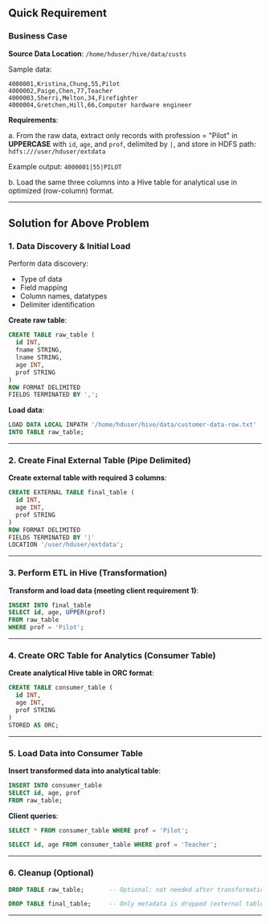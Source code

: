 
## Quick Requirement

### Business Case

**Source Data Location**:
`/home/hduser/hive/data/custs`

Sample data:

```
4000001,Kristina,Chung,55,Pilot
4000002,Paige,Chen,77,Teacher
4000003,Sherri,Melton,34,Firefighter
4000004,Gretchen,Hill,66,Computer hardware engineer
```

**Requirements**:

a. From the raw data, extract only records with profession = "Pilot" in **UPPERCASE** with `id`, `age`, and `prof`, delimited by `|`, and store in HDFS path:
`hdfs:///user/hduser/extdata`

Example output:
`4000001|55|PILOT`

b. Load the same three columns into a Hive table for analytical use in optimized (row-column) format.

---

## Solution for Above Problem

### 1. Data Discovery & Initial Load

Perform data discovery:

* Type of data
* Field mapping
* Column names, datatypes
* Delimiter identification

**Create raw table**:

```sql
CREATE TABLE raw_table (
  id INT,
  fname STRING,
  lname STRING,
  age INT,
  prof STRING
)
ROW FORMAT DELIMITED 
FIELDS TERMINATED BY ',';
```

**Load data**:

```sql
LOAD DATA LOCAL INPATH '/home/hduser/hive/data/customer-data-row.txt' 
INTO TABLE raw_table;
```

---

### 2. Create Final External Table (Pipe Delimited)

**Create external table with required 3 columns**:

```sql
CREATE EXTERNAL TABLE final_table (
  id INT,
  age INT,
  prof STRING
)
ROW FORMAT DELIMITED 
FIELDS TERMINATED BY '|'
LOCATION '/user/hduser/extdata';
```

---

### 3. Perform ETL in Hive (Transformation)

**Transform and load data (meeting client requirement 1)**:

```sql
INSERT INTO final_table
SELECT id, age, UPPER(prof)
FROM raw_table
WHERE prof = 'Pilot';
```

---

### 4. Create ORC Table for Analytics (Consumer Table)

**Create analytical Hive table in ORC format**:

```sql
CREATE TABLE consumer_table (
  id INT,
  age INT,
  prof STRING
)
STORED AS ORC;
```

---

### 5. Load Data into Consumer Table

**Insert transformed data into analytical table**:

```sql
INSERT INTO consumer_table
SELECT id, age, prof
FROM raw_table;
```

**Client queries**:

```sql
SELECT * FROM consumer_table WHERE prof = 'Pilot';

SELECT id, age FROM consumer_table WHERE prof = 'Teacher';
```

---

### 6. Cleanup (Optional)

```sql
DROP TABLE raw_table;       -- Optional: not needed after transformation is complete

DROP TABLE final_table;     -- Only metadata is dropped (external table)
```

---
